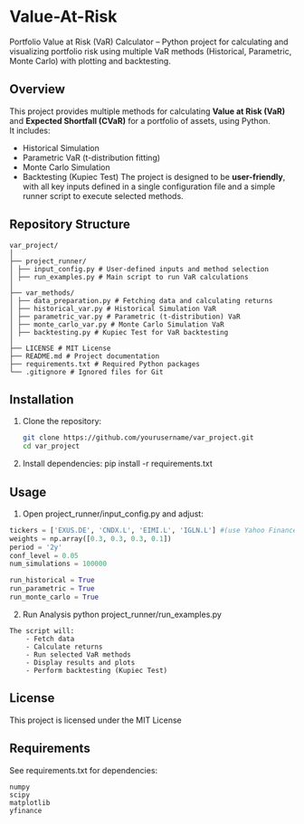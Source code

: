 # Value-At-Risk
Portfolio Value at Risk (VaR) Calculator – Python project for calculating and visualizing portfolio risk using multiple VaR methods (Historical, Parametric, Monte Carlo) with plotting and backtesting.

## Overview
This project provides multiple methods for calculating **Value at Risk (VaR)** and **Expected Shortfall (CVaR)** for a portfolio of assets, using Python.  
It includes:
- Historical Simulation
- Parametric VaR (t-distribution fitting)
- Monte Carlo Simulation
- Backtesting (Kupiec Test)
The project is designed to be **user-friendly**, with all key inputs defined in a single configuration file and a simple runner script to execute selected methods.

## Repository Structure
```
var_project/
│
├── project_runner/
│ ├── input_config.py # User-defined inputs and method selection
│ ├── run_examples.py # Main script to run VaR calculations
│
├── var_methods/
│ ├── data_preparation.py # Fetching data and calculating returns
│ ├── historical_var.py # Historical Simulation VaR
│ ├── parametric_var.py # Parametric (t-distribution) VaR
│ ├── monte_carlo_var.py # Monte Carlo Simulation VaR
│ ├── backtesting.py # Kupiec Test for VaR backtesting
│
├── LICENSE # MIT License
├── README.md # Project documentation
├── requirements.txt # Required Python packages
└── .gitignore # Ignored files for Git
```
## Installation
1. Clone the repository:
   ```bash
   git clone https://github.com/yourusername/var_project.git
   cd var_project
2. Install dependencies:
   pip install -r requirements.txt

## Usage
1. Open project_runner/input_config.py and adjust:
```python
tickers = ['EXUS.DE', 'CNDX.L', 'EIMI.L', 'IGLN.L'] #(use Yahoo Finance website for tickers)
weights = np.array([0.3, 0.3, 0.3, 0.1])
period = '2y'
conf_level = 0.05
num_simulations = 100000

run_historical = True
run_parametric = True
run_monte_carlo = True
```

2. Run Analysis
python project_runner/run_examples.py

```
The script will:
    - Fetch data
    - Calculate returns
    - Run selected VaR methods
    - Display results and plots
    - Perform backtesting (Kupiec Test)
```

## License
This project is licensed under the MIT License

## Requirements
See requirements.txt for dependencies:
```
numpy
scipy
matplotlib
yfinance
```

